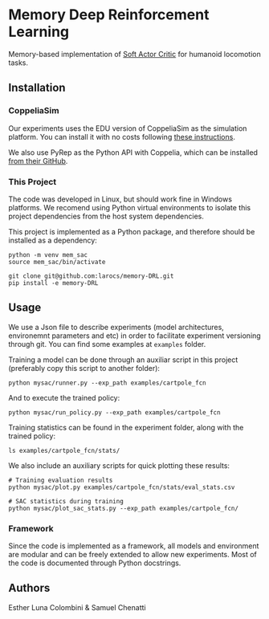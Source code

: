 # Memory Deep Reinforcement Learning

Memory-based implementation of [Soft Actor Critic](https://arxiv.org/abs/1801.01290) for humanoid locomotion tasks.

## Installation

### CoppeliaSim

Our experiments uses the EDU version of CoppeliaSim as the simulation platform. You can install it with no costs following [these instructions](https://www.coppeliarobotics.com/downloads).

We also use PyRep as the Python API with Coppelia, which can be installed [from their GitHub](https://github.com/stepjam/PyRep).

### This Project
The code was developed in Linux, but should work fine in Windows platforms.
We recomend using Python virtual environments to isolate this project dependencies from the host system dependencies.

This project is implemented as a Python package, and therefore should be installed as a dependency:

```shell
python -m venv mem_sac
source mem_sac/bin/activate

git clone git@github.com:larocs/memory-DRL.git
pip install -e memory-DRL
```

## Usage

We use a Json file to describe experiments (model architectures, environemnt parameters and etc) in order to facilitate experiment versioning through git. You can find some examples at `examples` folder. 

Training a model can be done through an auxiliar script in this project (preferably copy this script to another folder):

```shell
python mysac/runner.py --exp_path examples/cartpole_fcn
```

And to execute the trained policy:
```shell
python mysac/run_policy.py --exp_path examples/cartpole_fcn
```

Training statistics can be found in the experiment folder, along with the trained policy:
```shell
ls examples/cartpole_fcn/stats/
```

We also include an auxiliary scripts for quick plotting these results:
```shell
# Training evaluation results
python mysac/plot.py examples/cartpole_fcn/stats/eval_stats.csv

# SAC statistics during training
python mysac/plot_sac_stats.py --exp_path examples/cartpole_fcn/
```

### Framework

Since the code is implemented as a framework, all models and environment are modular and can be freely extended to allow new experiments. Most of the code is documented through Python docstrings. 
## Authors

Esther Luna Colombini & Samuel Chenatti